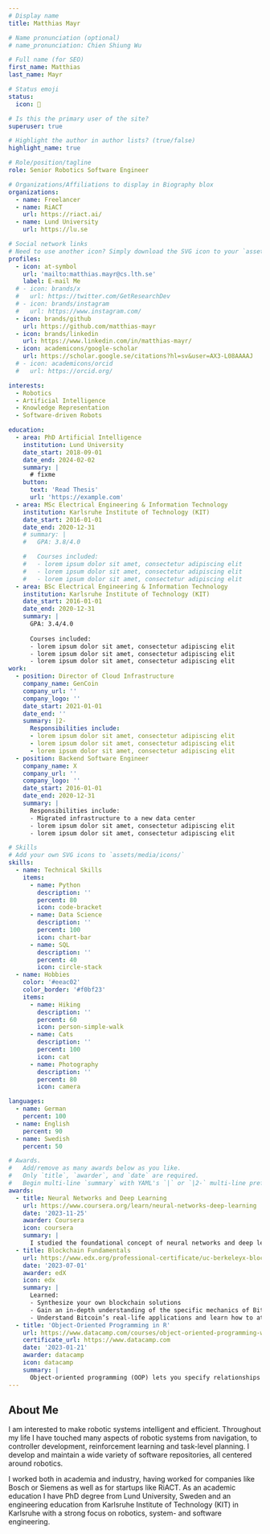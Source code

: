 ```yaml
---
# Display name
title: Matthias Mayr

# Name pronunciation (optional)
# name_pronunciation: Chien Shiung Wu

# Full name (for SEO)
first_name: Matthias
last_name: Mayr

# Status emoji
status:
  icon: 🤖

# Is this the primary user of the site?
superuser: true

# Highlight the author in author lists? (true/false)
highlight_name: true

# Role/position/tagline
role: Senior Robotics Software Engineer

# Organizations/Affiliations to display in Biography blox
organizations:
  - name: Freelancer
  - name: RiACT
    url: https://riact.ai/
  - name: Lund University
    url: https://lu.se

# Social network links
# Need to use another icon? Simply download the SVG icon to your `assets/media/icons/` folder.
profiles:
  - icon: at-symbol
    url: 'mailto:matthias.mayr@cs.lth.se'
    label: E-mail Me
  # - icon: brands/x
  #   url: https://twitter.com/GetResearchDev
  # - icon: brands/instagram
  #   url: https://www.instagram.com/
  - icon: brands/github
    url: https://github.com/matthias-mayr
  - icon: brands/linkedin
    url: https://www.linkedin.com/in/matthias-mayr/
  - icon: academicons/google-scholar
    url: https://scholar.google.se/citations?hl=sv&user=AX3-L08AAAAJ
  # - icon: academicons/orcid
  #   url: https://orcid.org/

interests:
  - Robotics
  - Artificial Intelligence
  - Knowledge Representation
  - Software-driven Robots

education:
  - area: PhD Artificial Intelligence
    institution: Lund University
    date_start: 2018-09-01
    date_end: 2024-02-02
    summary: |
      # fixme
    button:
      text: 'Read Thesis'
      url: 'https://example.com'
  - area: MSc Electrical Engineering & Information Technology
    institution: Karlsruhe Institute of Technology (KIT)
    date_start: 2016-01-01
    date_end: 2020-12-31
    # summary: |
    #   GPA: 3.8/4.0

    #   Courses included:
    #   - lorem ipsum dolor sit amet, consectetur adipiscing elit
    #   - lorem ipsum dolor sit amet, consectetur adipiscing elit
    #   - lorem ipsum dolor sit amet, consectetur adipiscing elit
  - area: BSc Electrical Engineering & Information Technology
    institution: Karlsruhe Institute of Technology (KIT)
    date_start: 2016-01-01
    date_end: 2020-12-31
    summary: |
      GPA: 3.4/4.0
      
      Courses included:
      - lorem ipsum dolor sit amet, consectetur adipiscing elit
      - lorem ipsum dolor sit amet, consectetur adipiscing elit
      - lorem ipsum dolor sit amet, consectetur adipiscing elit
work:
  - position: Director of Cloud Infrastructure
    company_name: GenCoin
    company_url: ''
    company_logo: ''
    date_start: 2021-01-01
    date_end: ''
    summary: |2-
      Responsibilities include:
      - lorem ipsum dolor sit amet, consectetur adipiscing elit
      - lorem ipsum dolor sit amet, consectetur adipiscing elit
      - lorem ipsum dolor sit amet, consectetur adipiscing elit
  - position: Backend Software Engineer
    company_name: X
    company_url: ''
    company_logo: ''
    date_start: 2016-01-01
    date_end: 2020-12-31
    summary: |
      Responsibilities include:
      - Migrated infrastructure to a new data center
      - lorem ipsum dolor sit amet, consectetur adipiscing elit
      - lorem ipsum dolor sit amet, consectetur adipiscing elit

# Skills
# Add your own SVG icons to `assets/media/icons/`
skills:
  - name: Technical Skills
    items:
      - name: Python
        description: ''
        percent: 80
        icon: code-bracket
      - name: Data Science
        description: ''
        percent: 100
        icon: chart-bar
      - name: SQL
        description: ''
        percent: 40
        icon: circle-stack
  - name: Hobbies
    color: '#eeac02'
    color_border: '#f0bf23'
    items:
      - name: Hiking
        description: ''
        percent: 60
        icon: person-simple-walk
      - name: Cats
        description: ''
        percent: 100
        icon: cat
      - name: Photography
        description: ''
        percent: 80
        icon: camera

languages:
  - name: German
    percent: 100
  - name: English
    percent: 90
  - name: Swedish
    percent: 50

# Awards.
#   Add/remove as many awards below as you like.
#   Only `title`, `awarder`, and `date` are required.
#   Begin multi-line `summary` with YAML's `|` or `|2-` multi-line prefix and indent 2 spaces below.
awards:
  - title: Neural Networks and Deep Learning
    url: https://www.coursera.org/learn/neural-networks-deep-learning
    date: '2023-11-25'
    awarder: Coursera
    icon: coursera
    summary: |
      I studied the foundational concept of neural networks and deep learning. By the end, I was familiar with the significant technological trends driving the rise of deep learning; build, train, and apply fully connected deep neural networks; implement efficient (vectorized) neural networks; identify key parameters in a neural network’s architecture; and apply deep learning to your own applications.
  - title: Blockchain Fundamentals
    url: https://www.edx.org/professional-certificate/uc-berkeleyx-blockchain-fundamentals
    date: '2023-07-01'
    awarder: edX
    icon: edx
    summary: |
      Learned:
      - Synthesize your own blockchain solutions
      - Gain an in-depth understanding of the specific mechanics of Bitcoin
      - Understand Bitcoin’s real-life applications and learn how to attack and destroy Bitcoin, Ethereum, smart contracts and Dapps, and alternatives to Bitcoin’s Proof-of-Work consensus algorithm
  - title: 'Object-Oriented Programming in R'
    url: https://www.datacamp.com/courses/object-oriented-programming-with-s3-and-r6-in-r
    certificate_url: https://www.datacamp.com
    date: '2023-01-21'
    awarder: datacamp
    icon: datacamp
    summary: |
      Object-oriented programming (OOP) lets you specify relationships between functions and the objects that they can act on, helping you manage complexity in your code. This is an intermediate level course, providing an introduction to OOP, using the S3 and R6 systems. S3 is a great day-to-day R programming tool that simplifies some of the functions that you write. R6 is especially useful for industry-specific analyses, working with web APIs, and building GUIs.
---
```


## About Me

I am interested to make robotic systems intelligent and efficient. Throughout my life I have touched many aspects of robotic systems from navigation, to controller development, reinforcement learning and task-level planning. I develop and maintain a wide variety of software repositories, all centered around robotics.

I worked both in academia and industry, having worked for companies like Bosch or Siemens as well as for startups like RiACT. As an academic education I have PhD degree from Lund University, Sweden and an engineering education from Karlsruhe Institute of Technology (KIT) in Karlsruhe with a strong focus on robotics, system- and software engineering. 

<!-- In my research, I combine high-level AI methods with machine-learning techniques such as reinforcement learning to enable efficient learning of robust and explainable policies. I enabled contact-rich manufacturing tasks with manipulators and that require compliant control. -->

